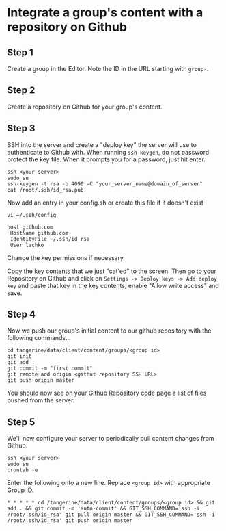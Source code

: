 # Integrate a group's content with a repository on Github 

## Step 1
Create a group in the Editor. Note the ID in the URL starting with `group-`.

## Step 2
Create a repository on Github for your group's content.

## Step 3
SSH into the server and create a "deploy key" the server will use to authenticate to Github with. When running `ssh-keygen`, do not password protect the key file. When it prompts you for a password, just hit enter.

```
ssh <your server>
sudo su
ssh-keygen -t rsa -b 4096 -C "your_server_name@domain_of_server"
cat /root/.ssh/id_rsa.pub
```

Now add an entry in your config.sh or create this file if it doesn't exist
```
vi ~/.ssh/config

host github.com
 HostName github.com
 IdentityFile ~/.ssh/id_rsa
 User lachko
```
Change the key permissions if necessary 

Copy the key contents that we just "cat'ed" to the screen. Then go to your Repository on Github and click on `Settings -> Deploy keys -> Add deploy key` and paste that key in the key contents, enable "Allow write access" and save.

## Step 4
Now we push our group's initial content to our github repository with the following commands...

```
cd tangerine/data/client/content/groups/<group id>
git init
git add .
git commit -m "first commit"
git remote add origin <githut repository SSH URL>
git push origin master
```

You should now see on your Github Repository code page a list of files pushed from the server.

## Step 5
We'll now configure your server to periodically pull content changes from Github.

```
ssh <your server>
sudo su
crontab -e
```
Enter the following onto a new line. Replace `<group id>` with appropriate Group ID.
```
* * * * * cd /tangerine/data/client/content/groups/<group id> && git add . && git commit -m 'auto-commit' && GIT_SSH_COMMAND='ssh -i /root/.ssh/id_rsa' git pull origin master && GIT_SSH_COMMAND='ssh -i /root/.ssh/id_rsa' git push origin master
```
